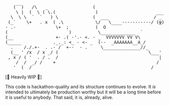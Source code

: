 <pre>
   (‾‾)   /\   _                 (
    \ |  (  \ ( \.(               )                      _____
  \  \ \  `  `   ) \             (  ___                 / _   \
 (_`    \+   . x  ( .\            \/   \____-----------/ (<a href="https://engineering.fb.com/data-infrastructure/dragon-a-distributed-graph-query-engine/" title="☢️">☢️</a>)   \_
- .-               \+  ;          (  O                           \____
(                       )          \_____________  `              \   /
(__                +- .( -'.- <. - _  VVVVVVV VV V\                 \/
(_____            ._._: <_ - <- _  (--  _AAAAAAA__A_/               |
  .    /./.+-  . .- /  +--  - .     \______________//_              \_______
  (__ ' /x  / x _/ (                                  \___'          \     /
 , x / ( '  . / .  /                                      |           \   /
    /  /  _/ /    +                                      /              \/
   '  (__/                                             /                  \
</pre>

[🚧 Heavily WIP 🚧]

This code is hackathon-quality and its structure continues to evolve. It *is* intended to ultimately be production worthy but it will be a long time before it is useful to anybody. That said, it is, already, alive.

